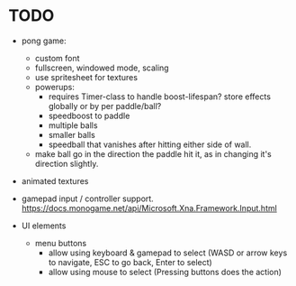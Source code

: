 # TODO

- pong game:
    - custom font
    - fullscreen, windowed mode, scaling
    - use spritesheet for textures
    - powerups:
      - requires Timer-class to handle boost-lifespan? store effects globally or by per paddle/ball?
      - speedboost to paddle
      - multiple balls
      - smaller balls
      - speedball that vanishes after hitting either side of wall.
    - make ball go in the direction the paddle hit it, as in changing it's direction slightly.
- animated textures
- gamepad input / controller support. https://docs.monogame.net/api/Microsoft.Xna.Framework.Input.html

- UI elements
    - menu buttons
        - allow using keyboard & gamepad to select (WASD or arrow keys to navigate, ESC to go back, Enter to select)
        - allow using mouse to select (Pressing buttons does the action)

